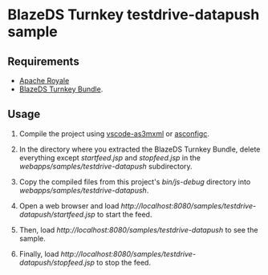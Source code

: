 # BlazeDS Turnkey testdrive-datapush sample

## Requirements

- [Apache Royale](https://royale.apache.org/)
- [BlazeDS Turnkey Bundle](https://github.com/joshtynjala/blazeds-turnkey-archive).

## Usage

1. Compile the project using [vscode-as3mxml](https://marketplace.visualstudio.com/items?itemName=bowlerhatllc.vscode-as3mxml) or [asconfigc](https://npmjs.com/package/asconfigc).

2. In the directory where you extracted the BlazeDS Turnkey Bundle, delete everything except _startfeed.jsp_ and _stopfeed.jsp_ in the _webapps/samples/testdrive-datapush_ subdirectory.

3. Copy the compiled files from this project's _bin/js-debug_ directory into _webapps/samples/testdrive-datapush_.

4. Open a web browser and load _http://localhost:8080/samples/testdrive-datapush/startfeed.jsp_ to start the feed.

5. Then, load _http://localhost:8080/samples/testdrive-datapush_ to see the sample.

6. Finally, load _http://localhost:8080/samples/testdrive-datapush/stopfeed.jsp_ to stop the feed.
